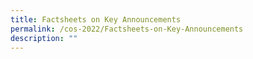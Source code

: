 ```yaml
---
title: Factsheets on Key Announcements
permalink: /cos-2022/Factsheets-on-Key-Announcements
description: ""
---
```

